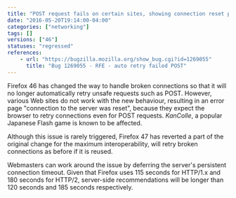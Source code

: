```yaml
---
title: "POST request fails on certain sites, showing connection reset page"
date: "2016-05-20T19:14:00-04:00"
categories: ["networking"]
tags: []
versions: ["46"]
statuses: "regressed"
references:
    - url: "https://bugzilla.mozilla.org/show_bug.cgi?id=1269055"
      title: "Bug 1269055 - RFE - auto retry failed POST"
---
```

Firefox 46 has changed the way to handle broken connections so that it will no longer automatically retry unsafe requests such as POST. However, various Web sites do not work with the new behaviour, resulting in an error page "connection to the server was reset", because they expect the browser to retry connections even for POST requests. *KanColle*, a popular Japanese Flash game is known to be affected.

Although this issue is rarely triggered, Firefox 47 has reverted a part of the original change for the maximum interoperability, will retry broken connections as before if it is reused.

Webmasters can work around the issue by deferring the server's persistent connection timeout. Given that Firefox uses 115 seconds for HTTP/1.x and 180 seconds for HTTP/2, server-side recommendations will be longer than 120 seconds and 185 seconds respectively.
